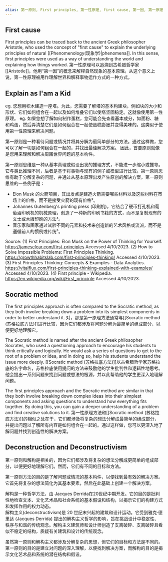 ```yaml
---
alias: 第一原则, First principles, 第一性原理, first cause, 第一因, 第一原理, 第一性原则, 第一性
---
```

## First cause
First principles can be traced back to the ancient Greek philosopher Aristotle, who used the concept of "first cause" to explain the underlying principles of natural [[Phenomenology(现象学)|phenomena]]. In this sense, first principles were used as a way of understanding the world and explaining how things worked. 第一性原理可以追溯到古希腊哲学家[[Aristotle]]，他用“第一因”的概念来解释自然现象的基本原理。从这个意义上说，第一性原理被用作理解世界和解释事物运作方式的一种方式。

## Explain as I'am a Kid

eg. 您想用积木建造一座塔。为此，您需要了解塔的基本构建块，例如块的大小和形状、它们如何组合在一起以及如何堆叠它们以使塔坚固稳定。这就像使用第一性原理。
eg. 如果您想了解如何制作蛋糕，您可能会先查看基本成分，如面粉、糖和鸡蛋，然后弄清楚它们是如何组合在一起使蛋糕膨胀并变得美味的。这类似于使用第一性原理来解决问题。

第一原则是一种看待问题或情况并将其分解为最简单部分的方法。通过这样做，您可以了解一切是如何组合在一起的，并找出最佳解决方案。
因此，首要原则就像是您用来理解和解决周围世界问题的基本构件。


第一原则思维是一种从基本真理或假设出发的推理方式，不能进一步缩小或推导。它与类比推理不同，后者是基于将事物与现有的例子或模型进行比较。第一原则思维有助于分解复杂的问题，并通过从基本原理出发产生原创的解决方案。第一原则思维的一些例子是：
- Elon Musk 的火箭项目，其出发点是建造火箭需要哪些材料以及这些材料在市场上的价格，而不是接受火箭的现有价格²。
- Johannes Gutenberg's printing press (印刷机)，它结合了硬币打孔机和葡萄酒印刷机的机械原理，创造了一种新的印刷书籍的方式，而不是复制现有的文士或木版印刷的方法⁴。
- 音乐家和画家通过试验不同的元素和技术来创造新的艺术风格或流派，而不是遵循前人的惯例或传统³。

Source: 
(1) First Principles: Elon Musk on the Power of Thinking for Yourself. https://jamesclear.com/first-principles Accessed 4/10/2023.
(2) How to Solve Impossible Problems: First Principles Thinking. https://growthhabitslab.com/first-principles-thinking/ Accessed 4/10/2023.
(3) First Principles Thinking: Concepts & Examples - Data Analytics. https://vitalflux.com/first-principles-thinking-explained-with-examples/ Accessed 4/10/2023.
(4) First principle - Wikipedia. https://en.wikipedia.org/wiki/First_principle Accessed 4/10/2023.

## Socratic method
The first principles approach is often compared to the Socratic method, as they both involve breaking down a problem into its simplest components in order to better understand it. 对，那是第一原理方法通常与[[Socratic method (苏格拉底方法)]]进行比较，因为它们都涉及将问题分解为最简单的组成部分，以便更好地理解它。

The Socratic method is named after the ancient Greek philosopher Socrates, who used a questioning approach to encourage his students to think critically and logically. He would ask a series of questions to get to the root of a problem or idea, and in doing so, help his students understand the issue more deeply. [[Socratic method (苏格拉底方法)]]以古希腊哲学家苏格拉底的名字命名，苏格拉底使用提问的方法来鼓励他的学生批判性和逻辑性地思考。他会提出一系列问题来找到问题或想法的根源，并以此帮助他的学生更深入地理解问题。

The first principles approach and the Socratic method are similar in that they both involve breaking down complex ideas into their simplest components and asking questions to understand how everything fits together. By doing this, you can gain a deeper understanding of a problem and find creative solutions to it. 第一性原理方法和[[Socratic method (苏格拉底方法)]]的相似之处在于，它们都涉及将复杂的想法分解成最简单的组成部分，并提出问题以了解所有内容是如何组合在一起的。通过这样做，您可以更深入地了解问题并找到创造性的解决方案。



## Deconstruction and Deconstructivism
第一原则和解构是相关的，因为它们都涉及将复杂的想法分解成更简单的组成部分，以便更好地理解它们。然而，它们有不同的目标和方法。  
  
第一原则方法的目的是了解问题或情况的基本构件，以便找到最有效的解决方案。它首先将复杂的想法简化为其基本要素，然后在此基础上创建一个解决方案。  
  
解构是一种哲学方法，由 Jacques Derrida在20世纪中期开发。它的目的是批判性地检查文本、文化艺术品和社会系统的基本假设和结构，以揭示它们的构建方式和发挥作用的权力动态。  
解构主义(deconstructivism)是 20 世纪末兴起的建筑和设计运动。它受到雅克·德里达 (Jacques Derrida) 提出的解构主义哲学的影响，旨在挑战设计中稳定性、秩序与和谐的传统观念。解构主义建筑师和设计师创造了支离破碎、支离破碎且看似不稳定的结构，质疑有关建筑和设计的传统观念。
  
虽然第一原则和解构主义都涉及分解复杂的思想，但它们的目标和方法是不同的。第一原则的目的是建立对问题的深入理解，以便找到解决方案，而解构的目的是揭示文化艺术品和系统的潜在结构和假设。


